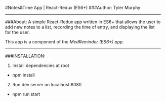 #Notes&Time App | React-Redux (ES6+)
###Author: Tyler Murphy

---

###About:
A simple React-Redux app written in ES6+ that allows the user to add new notes to a list, recording the time of entry, and displaying the list for the user.

This app is a component of the *MedReminder (ES6+) app*.

---

###INSTALLATION:
1. Install dependencies at root
  * npm install

2. Run dev server on localhost:8080
  * npm run start
